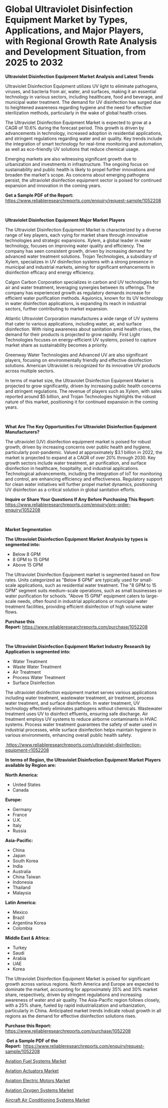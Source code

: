 <p><h1>Global Ultraviolet Disinfection Equipment Market by Types, Applications, and Major Players, with Regional Growth Rate Analysis and Development Situation, from 2025 to 2032</h1></p><p><strong>Ultraviolet Disinfection Equipment Market Analysis and Latest Trends</strong></p>
<p><p>Ultraviolet Disinfection Equipment utilizes UV light to eliminate pathogens, viruses, and bacteria from air, water, and surfaces, making it an essential technology in various sectors, including healthcare, food and beverage, and municipal water treatment. The demand for UV disinfection has surged due to heightened awareness regarding hygiene and the need for effective sterilization methods, particularly in the wake of global health crises.</p><p>The Ultraviolet Disinfection Equipment Market is expected to grow at a CAGR of 10.6% during the forecast period. This growth is driven by advancements in technology, increased adoption in residential applications, and stringent regulations regarding water and air quality. Key trends include the integration of smart technology for real-time monitoring and automation, as well as eco-friendly UV solutions that reduce chemical usage. </p><p>Emerging markets are also witnessing significant growth due to urbanization and investments in infrastructure. The ongoing focus on sustainability and public health is likely to propel further innovations and broaden the market's scope. As concerns about emerging pathogens persist, the ultraviolet disinfection equipment sector is poised for continued expansion and innovation in the coming years.</p></p>
<p><strong>Get a Sample PDF of the Report:&nbsp;</strong> <a href="https://www.reliableresearchreports.com/enquiry/request-sample/1052208?utm_campaign=8&utm_medium=2&utm_source=Github&utm_content=ia&utm_term=10042025&utm_id=ultraviolet-disinfection-equipment">https://www.reliableresearchreports.com/enquiry/request-sample/1052208</a></p>
<p>&nbsp;</p>
<p><strong>Ultraviolet Disinfection Equipment Major Market Players</strong></p>
<p><p>The Ultraviolet Disinfection Equipment Market is characterized by a diverse range of key players, each vying for market share through innovative technologies and strategic expansions. Xylem, a global leader in water technology, focuses on improving water quality and efficiency. The company has seen consistent growth, driven by increasing demand for advanced water treatment solutions. Trojan Technologies, a subsidiary of Xylem, specializes in UV disinfection systems with a strong presence in municipal and industrial markets, aiming for significant enhancements in disinfection efficacy and energy efficiency.</p><p>Calgon Carbon Corporation specializes in carbon and UV technologies for air and water treatment, leveraging synergies between its offerings. The company has experienced growth as regulatory demands increase for efficient water purification methods. Aquionics, known for its UV technology in water disinfection applications, is expanding its reach in industrial sectors, further contributing to market expansion.</p><p>Atlantic Ultraviolet Corporation manufactures a wide range of UV systems that cater to various applications, including water, air, and surface disinfection. With rising awareness about sanitation amid health crises, the demand for their products is projected to grow rapidly. First Light Technologies focuses on energy-efficient UV systems, poised to capture market share as sustainability becomes a priority.</p><p>Greenway Water Technologies and Advanced UV are also significant players, focusing on environmentally friendly and effective disinfection solutions. American Ultraviolet is recognized for its innovative UV products across multiple sectors.</p><p>In terms of market size, the Ultraviolet Disinfection Equipment Market is projected to grow significantly, driven by increasing public health concerns and stringent regulations. The revenue of players such as Xylem, with sales reported around $5 billion, and Trojan Technologies highlights the robust nature of this market, positioning it for continued expansion in the coming years.</p></p>
<p>&nbsp;</p>
<p><strong>What Are The Key Opportunities For Ultraviolet Disinfection Equipment Manufacturers?</strong></p>
<p><p>The ultraviolet (UV) disinfection equipment market is poised for robust growth, driven by increasing concerns over public health and hygiene, particularly post-pandemic. Valued at approximately $3.1 billion in 2022, the market is projected to expand at a CAGR of over 20% through 2030. Key growth sectors include water treatment, air purification, and surface disinfection in healthcare, hospitality, and industrial applications. Technological advancements, including the integration of IoT for monitoring and control, are enhancing efficiency and effectiveness. Regulatory support for clean water initiatives will further propel market dynamics, positioning UV disinfection as a critical solution in global sanitation efforts.</p></p>
<p><strong>Inquire or Share Your Questions If Any Before Purchasing This Report:</strong> <a href="https://www.reliableresearchreports.com/enquiry/pre-order-enquiry/1052208?utm_campaign=8&utm_medium=2&utm_source=Github&utm_content=ia&utm_term=10042025&utm_id=ultraviolet-disinfection-equipment">https://www.reliableresearchreports.com/enquiry/pre-order-enquiry/1052208</a></p>
<p>&nbsp;</p>
<p><strong>Market Segmentation</strong></p>
<p><strong>The Ultraviolet Disinfection Equipment Market Analysis by types is segmented into:</strong></p>
<p><ul><li>Below 8 GPM</li><li>8 GPM to 15 GPM</li><li>Above 15 GPM</li></ul></p>
<p><p>The Ultraviolet Disinfection Equipment market is segmented based on flow rates. Units categorized as "Below 8 GPM" are typically used for small-scale applications, such as residential water treatment. The "8 GPM to 15 GPM" segment suits medium-scale operations, such as small businesses or water purification for schools. "Above 15 GPM" equipment caters to large-scale needs, often found in industrial applications or municipal water treatment facilities, providing efficient disinfection of high volume water flows.</p></p>
<p><strong>Purchase this Report:&nbsp;</strong><a href="https://www.reliableresearchreports.com/purchase/1052208?utm_campaign=8&utm_medium=2&utm_source=Github&utm_content=ia&utm_term=10042025&utm_id=ultraviolet-disinfection-equipment">https://www.reliableresearchreports.com/purchase/1052208</a></p>
<p>&nbsp;</p>
<p><strong>The Ultraviolet Disinfection Equipment Market Industry Research by Application is segmented into:</strong></p>
<p><ul><li>Water Treatment</li><li>Waste Water Treatment</li><li>Air Treatment</li><li>Process Water Treatment</li><li>Surface Disinfection</li></ul></p>
<p><p>The ultraviolet disinfection equipment market serves various applications including water treatment, wastewater treatment, air treatment, process water treatment, and surface disinfection. In water treatment, UV technology effectively eliminates pathogens without chemicals. Wastewater treatment uses UV to disinfect effluents, ensuring safe discharge. Air treatment employs UV systems to reduce airborne contaminants in HVAC systems. Process water treatment guarantees the safety of water used in industrial processes, while surface disinfection helps maintain hygiene in various environments, enhancing overall public health safety.</p></p>
<p><a href="https://www.reliableresearchreports.com/ultraviolet-disinfection-equipment-r1052208?utm_campaign=8&utm_medium=2&utm_source=Github&utm_content=ia&utm_term=10042025&utm_id=ultraviolet-disinfection-equipment">&nbsp;https://www.reliableresearchreports.com/ultraviolet-disinfection-equipment-r1052208</a></p>
<p><strong>In terms of Region, the Ultraviolet Disinfection Equipment Market Players available by Region are:</strong></p>
<p>
    <p> <strong> North America: </strong>
        <ul>
            <li>United States</li>
            <li>Canada</li>
        </ul>
        </p> 
    <p> <strong> Europe: </strong>
        <ul>
            <li>Germany</li>
            <li>France</li>
            <li>U.K.</li>
            <li>Italy</li>
            <li>Russia</li>
        </ul>
        </p> 
    <p> <strong> Asia-Pacific: </strong>
        <ul>
            <li>China</li>
            <li>Japan</li>
            <li>South Korea</li>
            <li>India</li>
            <li>Australia</li>
            <li>China Taiwan</li>
            <li>Indonesia</li>
            <li>Thailand</li>
            <li>Malaysia</li>
        </ul>
        </p> 
    <p> <strong> Latin America: </strong>
        <ul>
            <li>Mexico</li>
            <li>Brazil</li>
            <li>Argentina Korea</li>
            <li>Colombia</li>
        </ul>
        </p> 
    <p> <strong> Middle East & Africa: </strong>
        <ul>
            <li>Turkey</li>
            <li>Saudi</li>
            <li>Arabia</li>
            <li>UAE</li>
            <li>Korea</li>
        </ul>
    </p>
    </p>
<p><p>The Ultraviolet Disinfection Equipment Market is poised for significant growth across various regions. North America and Europe are expected to dominate the market, accounting for approximately 35% and 30% market share, respectively, driven by stringent regulations and increasing awareness of water and air quality. The Asia-Pacific region follows closely, with a 25% share, fueled by rapid industrialization and urbanization, particularly in China. Anticipated market trends indicate robust growth in all regions as the demand for effective disinfection solutions rises.</p></p>
<p><strong>Purchase this Report: </strong><a href="https://www.reliableresearchreports.com/purchase/1052208?utm_campaign=8&utm_medium=2&utm_source=Github&utm_content=ia&utm_term=10042025&utm_id=ultraviolet-disinfection-equipment">https://www.reliableresearchreports.com/purchase/1052208</a></p>
<p>&nbsp;<strong>Get a Sample PDF of the Report:&nbsp;&nbsp;</strong><a href="https://www.reliableresearchreports.com/enquiry/request-sample/1052208?utm_campaign=8&utm_medium=2&utm_source=Github&utm_content=ia&utm_term=10042025&utm_id=ultraviolet-disinfection-equipment">https://www.reliableresearchreports.com/enquiry/request-sample/1052208</a></p>
<p><strong></strong></p>
<p><p><a href="https://github.com/wwwkeltoum/Market-Research-Report-List-5/blob/main/aviation-fuel-systems-market.md?utm_campaign=8&utm_medium=2&utm_source=Github&utm_content=ia&utm_term=10042025&utm_id=ultraviolet-disinfection-equipment">Aviation Fuel Systems Market</a></p><p><a href="https://github.com/sofayahoo2023/Market-Research-Report-List-7/blob/main/aviation-actuators-market.md?utm_campaign=8&utm_medium=2&utm_source=Github&utm_content=ia&utm_term=10042025&utm_id=ultraviolet-disinfection-equipment">Aviation Actuators Market</a></p><p><a href="https://github.com/joannesouthgate/Market-Research-Report-List-6/blob/main/aviation-electric-motors-market.md?utm_campaign=8&utm_medium=2&utm_source=Github&utm_content=ia&utm_term=10042025&utm_id=ultraviolet-disinfection-equipment">Aviation Electric Motors Market</a></p><p><a href="https://github.com/DianaWilson796/Market-Research-Report-List-2/blob/main/aviation-oxygen-systems-market.md?utm_campaign=8&utm_medium=2&utm_source=Github&utm_content=ia&utm_term=10042025&utm_id=ultraviolet-disinfection-equipment">Aviation Oxygen Systems Market</a></p><p><a href="https://github.com/maclarensidney/Market-Research-Report-List-1/blob/main/aircraft-air-conditioning-systems-market.md?utm_campaign=8&utm_medium=2&utm_source=Github&utm_content=ia&utm_term=10042025&utm_id=ultraviolet-disinfection-equipment">Aircraft Air Conditioning Systems Market</a></p></p>